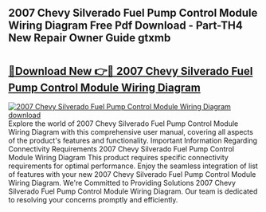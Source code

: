 ## 2007 Chevy Silverado Fuel Pump Control Module Wiring Diagram Free Pdf Download - Part-TH4 New Repair Owner Guide gtxmb

# <h2><a href="http://dfstbwd.blite.top/?on=2007+Chevy+Silverado+Fuel+Pump+Control+Module+Wiring+Diagram">🔗Download New 👉🔴 2007 Chevy Silverado Fuel Pump Control Module Wiring Diagram</a></h2>

[![2007 Chevy Silverado Fuel Pump Control Module Wiring Diagram download](https://i.imgur.com/lujVjoI.png)](http://dfstbwd.blite.top/?on=2007+Chevy+Silverado+Fuel+Pump+Control+Module+Wiring+Diagram)
Explore the world of 2007 Chevy Silverado Fuel Pump Control Module Wiring Diagram with this comprehensive user manual, covering all aspects of the product's features and functionality. Important Information Regarding Connectivity Requirements 2007 Chevy Silverado Fuel Pump Control Module Wiring Diagram This product requires specific connectivity requirements for optimal performance. Enjoy the seamless integration of list of features with your new 2007 Chevy Silverado Fuel Pump Control Module Wiring Diagram. We're Committed to Providing Solutions 2007 Chevy Silverado Fuel Pump Control Module Wiring Diagram. Our team is dedicated to resolving your concerns promptly and efficiently.
